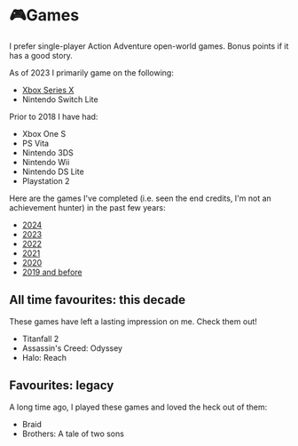 # 🎮Games

I prefer single-player Action Adventure open-world games. Bonus points if it has
a good story.

As of 2023 I primarily game on the following:

- [Xbox Series X](xbox.md)
- Nintendo Switch Lite

Prior to 2018 I have had:

- Xbox One S
- PS Vita
- Nintendo 3DS
- Nintendo Wii
- Nintendo DS Lite
- Playstation 2

Here are the games I've completed (i.e. seen the end credits, I'm not an
achievement hunter) in the past few years:

- [2024](2024.md)
- [2023](2023.md)
- [2022](2022.md)
- [2021](2021.md)
- [2020](2020.md)
- [2019 and before](2019-and-before.md)

## All time favourites: this decade

These games have left a lasting impression on me. Check them out!

- Titanfall 2
- Assassin's Creed: Odyssey
- Halo: Reach

## Favourites: legacy

A long time ago, I played these games and loved the heck out of them:

- Braid
- Brothers: A tale of two sons
